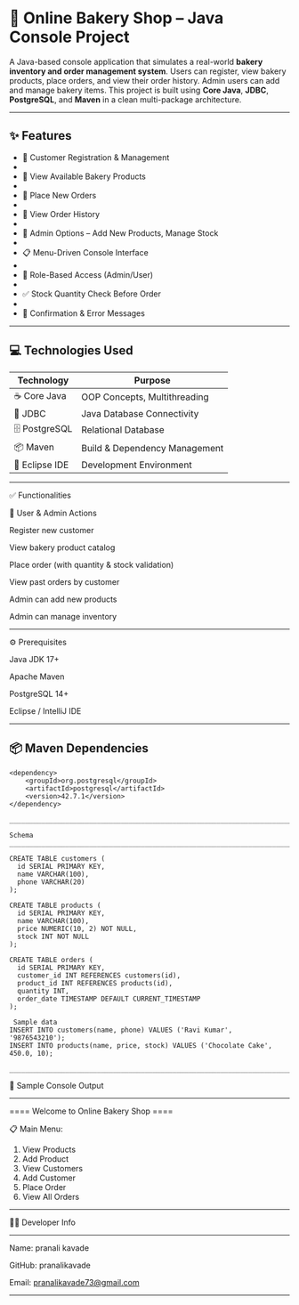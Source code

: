 # 🍰 Online Bakery Shop – Java Console Project


A Java-based console application that simulates a real-world **bakery inventory and order management system**.
Users can register, view bakery products, place orders, and view their order history. Admin users can add and manage bakery items.
This project is built using **Core Java**, **JDBC**, **PostgreSQL**, and **Maven** in a clean multi-package architecture.

---

## ✨ Features

- 👤 Customer Registration & Management
- 
- 🍩 View Available Bakery Products
- 
- 🛒 Place New Orders
- 
- 📜 View Order History
- 
- 🧾 Admin Options – Add New Products, Manage Stock
- 
- 📋 Menu-Driven Console Interface
- 
- 🔐 Role-Based Access (Admin/User)
- 
- ✅ Stock Quantity Check Before Order
- 
- 💬 Confirmation & Error Messages

---

## 💻 Technologies Used

| Technology      | Purpose                          |
|-----------------|----------------------------------|
| ☕ Core Java     | OOP Concepts, Multithreading     |
| 🔌 JDBC          | Java Database Connectivity       |
| 🗄️ PostgreSQL    | Relational Database              |
| 📦 Maven         | Build & Dependency Management   |
| 🧠 Eclipse IDE   | Development Environment          |

---
✅ Functionalities

👤 User & Admin Actions

Register new customer

View bakery product catalog

Place order (with quantity & stock validation)

View past orders by customer

Admin can add new products

Admin can manage inventory

___________________________________________
⚙️ Prerequisites

Java JDK 17+

Apache Maven

PostgreSQL 14+

Eclipse / IntelliJ IDE

____________________________________________


## 📦 Maven Dependencies

```
<dependency>
    <groupId>org.postgresql</groupId>
    <artifactId>postgresql</artifactId>
    <version>42.7.1</version>
</dependency>

_____________________________________________________________________________________

Schema
______________________________________________________________________________________

CREATE TABLE customers (
  id SERIAL PRIMARY KEY,
  name VARCHAR(100),
  phone VARCHAR(20)
);

CREATE TABLE products (
  id SERIAL PRIMARY KEY,
  name VARCHAR(100),
  price NUMERIC(10, 2) NOT NULL,
  stock INT NOT NULL
);

CREATE TABLE orders (
  id SERIAL PRIMARY KEY,
  customer_id INT REFERENCES customers(id),
  product_id INT REFERENCES products(id),
  quantity INT,
  order_date TIMESTAMP DEFAULT CURRENT_TIMESTAMP
);

 Sample data
INSERT INTO customers(name, phone) VALUES ('Ravi Kumar', '9876543210');
INSERT INTO products(name, price, stock) VALUES ('Chocolate Cake', 450.0, 10);

________________________________________________________________________________
```
📸 Sample Console Output
_____________________________________________________________________
==== Welcome to Online Bakery Shop ====

📋 Main Menu:
1. View Products
2. Add Product
3. View Customers
4. Add Customer
5. Place Order
6. View All Orders

_____________________________________________________________________________
👨‍💻 Developer Info
_____________________________________________________________________________
Name: pranali kavade

GitHub: pranalikavade

Email: pranalikavade73@gmail.com
_____________________________________________________________________________
